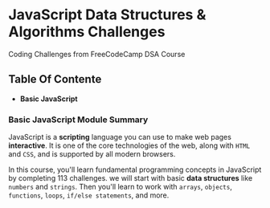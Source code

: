 # JavaScript Data Structures & Algorithms Challenges
 Coding Challenges from FreeCodeCamp DSA Course

 ## Table Of Contente
 + __Basic JavaScript__

 ### Basic JavaScript Module Summary

JavaScript is a __scripting__ language you can use to make web pages __interactive__. It is one of the core technologies of the web, along with `HTML` and `CSS`, and is supported by all modern browsers.

In this course, you'll learn fundamental programming concepts in JavaScript by completing 113 challenges. we will start with basic __data structures__ like `numbers` and `strings`. Then you'll learn to work with `arrays`, `objects`, `functions`, `loops`, `if/else statements`, and more.
